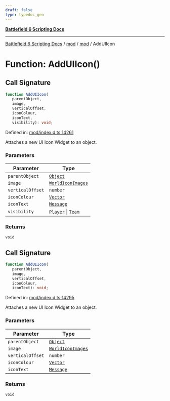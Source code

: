 ```yaml
---
draft: false
type: typedoc_gen
---
```


[**Battlefield 6 Scripting Docs**](../../../_index.md)

***

[Battlefield 6 Scripting Docs](../../../_index.md) / [mod](../../_index.md) / [mod](../_index.md) / AddUIIcon

# Function: AddUIIcon()

## Call Signature

```ts
function AddUIIcon(
   parentObject, 
   image, 
   verticalOffset, 
   iconColour, 
   iconText, 
   visibility): void;
```

Defined in: [mod/index.d.ts:14261](https://github.com/battlefield-portal-community/portal-docs/blob/ff09b2690670f74de7e97198022e5a97ff1161ff/generators/santiago/mod/index.d.ts#L14261)

Attaches a new UI Icon Widget to an object.

### Parameters

| Parameter | Type |
| ------ | ------ |
| `parentObject` | [`Object`](../Object/_index.md) |
| `image` | [`WorldIconImages`](../WorldIconImages/_index.md) |
| `verticalOffset` | `number` |
| `iconColour` | [`Vector`](../Vector/_index.md) |
| `iconText` | [`Message`](../Message/_index.md) |
| `visibility` | [`Player`](../Player/_index.md) \| [`Team`](../Team/_index.md) |

### Returns

`void`

## Call Signature

```ts
function AddUIIcon(
   parentObject, 
   image, 
   verticalOffset, 
   iconColour, 
   iconText): void;
```

Defined in: [mod/index.d.ts:14295](https://github.com/battlefield-portal-community/portal-docs/blob/ff09b2690670f74de7e97198022e5a97ff1161ff/generators/santiago/mod/index.d.ts#L14295)

Attaches a new UI Icon Widget to an object.

### Parameters

| Parameter | Type |
| ------ | ------ |
| `parentObject` | [`Object`](../Object/_index.md) |
| `image` | [`WorldIconImages`](../WorldIconImages/_index.md) |
| `verticalOffset` | `number` |
| `iconColour` | [`Vector`](../Vector/_index.md) |
| `iconText` | [`Message`](../Message/_index.md) |

### Returns

`void`
